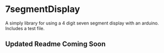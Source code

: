 # 7segmentDisplay
A simply library for using a 4 digit seven segment display with an arduino. Includes a test file. 

## Updated Readme Coming Soon
